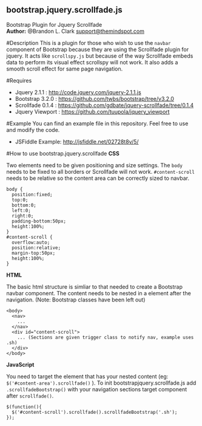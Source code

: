 bootstrap.jquery.scrollfade.js
-
Bootstrap Plugin for Jquery Scrollfade  
<b>Author:</b> @Brandon L. Clark  <support@themindspot.com>

#Description 
This is a plugin for those who wish to use the `navbar` component of Bootstrap because they are using the Scrollfade plugin for jquery.  It acts like `scrollspy.js` but because of the way Scrollfade embeds data to perform its visual effect scrollspy will not work.  It also adds a smooth scroll effect for same page navigation.
   
#Requires
* Jquery 2.1.1     : http://code.jquery.com/jquery-2.1.1.js
* Bootstrap 3.2.0  : https://github.com/twbs/bootstrap/tree/v3.2.0
* Scrollfade 0.1.4 : https://github.com/gdbate/jquery-scrollfade/tree/0.1.4
* Jquery Viewport  : https://github.com/tuupola/jquery_viewport

#Example
You can find an example file in this repository.  Feel free to use and modify the code.

* JSFiddle Example: http://jsfiddle.net/02728t8v/5/

#How to use bootstrap.jquery.scrollfade
<b>CSS</b> 

Two elements need to be given positioning and size settings.  The `body` needs to be fixed to all borders or Scrollfade will not work.  `#content-scroll` needs to be relative so the content area can be correctly sized to navbar.
```
body {
  position:fixed;
  top:0;
  bottom:0;
  left:0;
  right:0;
  padding-bottom:50px;
  height:100%;
}
#content-scroll {
  overflow:auto;
  position:relative;
  margin-top:50px;
  height:100%;
}
```
<b>HTML</b>

The basic html structure is simliar to that needed to create a Bootstrap navbar component.  The content needs to be nested in a element after the navigation.  (Note: Bootstrap classes have been left out) 
```
<body>
  <nav>
    ...
  </nav>
  <div id="content-scroll">
    ... (Sections are given trigger class to notify nav, example uses .sh)
  </div>
</body>
```
<b>JavaScript</b>

You need to target the element that has your nested content (eg: `$('#content-area').scrollfade()` ). To init bootstrapjquery.scrollfade.js add `.scrollfadeBootstrap()` with your navigation sections target component after `scrollfade()`. 
```
$(function(){
  $('#content-scroll').scrollfade().scrollfadeBootstrap('.sh');
});
```
